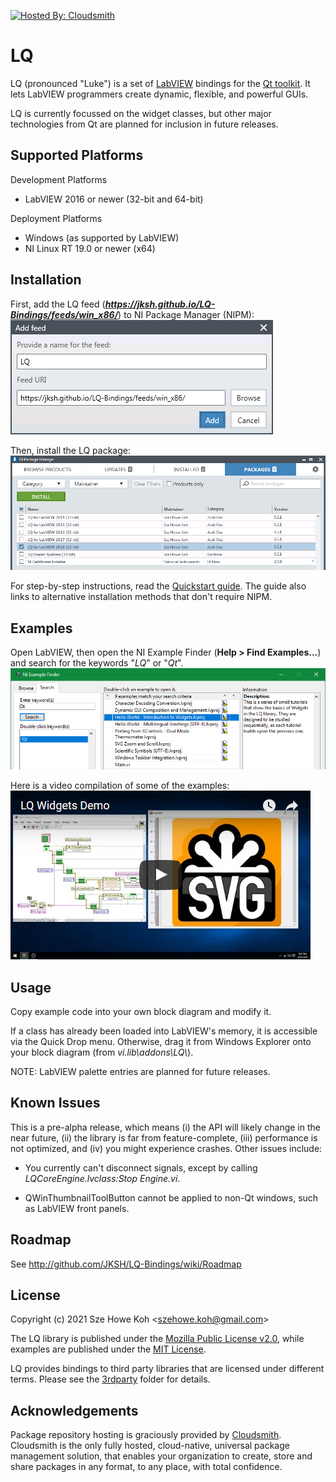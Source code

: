 [![Hosted By: Cloudsmith](https://img.shields.io/badge/OSS%20hosting%20by-cloudsmith-blue?logo=cloudsmith&style=flat-square)](https://cloudsmith.com)

LQ
==
LQ (pronounced "Luke") is a set of [LabVIEW](https://www.ni.com/labview/)
bindings for the [Qt toolkit](https://www.qt.io/). It lets LabVIEW programmers
create dynamic, flexible, and powerful GUIs.

LQ is currently focussed on the widget classes, but other major technologies
from Qt are planned for inclusion in future releases.


Supported Platforms
-------------------
Development Platforms
* LabVIEW 2016 or newer (32-bit and 64-bit)

Deployment Platforms
* Windows (as supported by LabVIEW)
* NI Linux RT 19.0 or newer (x64)


Installation
------------
First, add the LQ feed (_**https://jksh.github.io/LQ-Bindings/feeds/win_x86/**_)
to NI Package Manager (NIPM):  
![Adding the LQ feed](docs/assets/images/nipm-add-feed-lq.png)

Then, install the LQ package:  
![Installing LQ packages](docs/assets/images/nipm-packages-install-lq.png)

For step-by-step instructions, read the [Quickstart guide](https://jksh.github.io/LQ-Bindings/docs/).
The guide also links to alternative installation methods that don't require NIPM.


Examples
--------
Open LabVIEW, then open the NI Example Finder (**Help > Find Examples...**) and
search for the keywords "_LQ_" or "_Qt_".  
![Searching for examples](docs/assets/images/ni-example-finder-lq.png)

Here is a video compilation of some of the examples:  
[![Video thumbnail](docs/assets/images/demo_vid_0.1.0_thumb.png)](https://www.youtube.com/watch?v=YChRI1cMfiI)


Usage
-----
Copy example code into your own block diagram and modify it.

If a class has already been loaded into LabVIEW's memory, it is accessible via
the Quick Drop menu. Otherwise, drag it from Windows Explorer onto your block
diagram (from _vi.lib\addons\LQ\\_).

NOTE: LabVIEW palette entries are planned for future releases.


Known Issues
------------
This is a pre-alpha release, which means (i) the API will likely change in the
near future, (ii) the library is far from feature-complete, (iii) performance is
not optimized, and (iv) you might experience crashes. Other issues include:

* You currently can't disconnect signals, except by calling
  _LQCoreEngine.lvclass:Stop Engine.vi_.

* QWinThumbnailToolButton cannot be applied to non-Qt windows, such as LabVIEW
  front panels.


Roadmap
-------
See http://github.com/JKSH/LQ-Bindings/wiki/Roadmap


License
-------
Copyright (c) 2021 Sze Howe Koh <<szehowe.koh@gmail.com>>

The LQ library is published under the [Mozilla Public License v2.0](LICENSE.MPLv2),
while examples are published under the [MIT License](examples/LICENSE.MIT).

LQ provides bindings to third party libraries that are licensed under different terms.
Please see the [3rdparty](3rdparty) folder for details.


Acknowledgements
----------------
Package repository hosting is graciously provided by  [Cloudsmith](https://cloudsmith.com).
Cloudsmith is the only fully hosted, cloud-native, universal package management solution, that
enables your organization to create, store and share packages in any format, to any place, with total
confidence.
